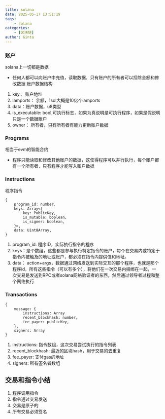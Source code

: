 ```yaml
---
title: solana
date: 2025-05-17 13:51:19
tags:
    - solana
categories: 
    - [区块链]
author: Ginta
---
```

### 账户
solana上一切都是数据
- 任何人都可以向账户中充值，读取数据，只有账户的所有者可以扣除金额和修改数据
账户数据结构
1. key： 账户地址
2. lamports： 余额，1sol大概是10亿个lamports
3. data：账户数据，u8类型
4. is_executable: bool,可执行标志，如果为真说明是可执行程序，如果是假说明只是一个数据账户
5. owner： 所有者，只有所有者有能力更新账户数据

### Programs
相当于evm的智能合约
- 程序只能读取和修改其他账户的数据，这使得程序可以并行执行，每个账户都有一个所有者，只有程序才能写入账户数据

### instructions
程序指令
```
{
    program_id: number,
    keys: Array<{
        key: PublicKey,
        is_mutable: boolean,
        is_signer: boolean,
    }>,
    data: Uint8Array,
}
```
1. program_id: 程序ID，实际执行指令的程序 
2. keys：是个数组，这些都是参与执行特定指令的账户，每个在交易内或特定于指令内被触及的地址或账户，都必须在指令内提供值和地址。
3. data： action+args，数据通过网络发送到实际交互的那个程序，也就是那个程序id，所有这些指令（可以有多个），将他们在一次交易内捆绑在一起，一次交易是发送到RPC或者solana网络验证者的东西，然后通过领导者过程和整个网络执行

### Transactions
```
{
    message: {
        instructions: Array
        recent_blockhash: number,
        fee_payer: publicKey,
    },
    signers: Array
}
```
1. instructions: 指令数组，这次交易尝试执行的指令列表
2. recent_blockhash: 最近的区块hash，用于交易的去重复
3. fee_payer: 支付gas的地址
4. signers: 所有签名者数组

## 交易和指令小结
1. 程序调用指令
2. 指令通过交易发送
3. 交易是原子的
4. 所有交易必须签名

